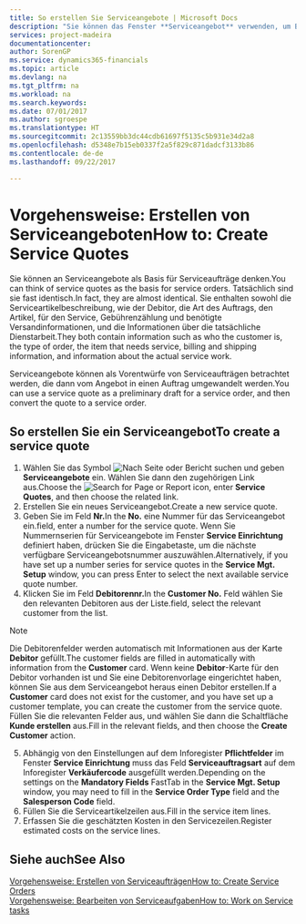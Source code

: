 ```yaml
---
title: So erstellen Sie Serviceangebote | Microsoft Docs
description: "Sie können das Fenster **Serviceangebot** verwenden, um Belege zu erstellen, in die Sie Informationen über den Service (Reparatur und Wartung) von Serviceartikeln auf Kundenanfrage eingeben. Serviceangebote können als Vorentwürfe von Serviceaufträgen betrachtet werden, die dann vom Angebot in einen Auftrag umgewandelt werden."
services: project-madeira
documentationcenter: 
author: SorenGP
ms.service: dynamics365-financials
ms.topic: article
ms.devlang: na
ms.tgt_pltfrm: na
ms.workload: na
ms.search.keywords: 
ms.date: 07/01/2017
ms.author: sgroespe
ms.translationtype: HT
ms.sourcegitcommit: 2c13559bb3dc44cdb61697f5135c5b931e34d2a8
ms.openlocfilehash: d5348e7b15eb0337f2a5f829c871dadcf3133b86
ms.contentlocale: de-de
ms.lasthandoff: 09/22/2017

---
```

# <a name="how-to-create-service-quotes"></a><span data-ttu-id="b9cfe-104">Vorgehensweise: Erstellen von Serviceangeboten</span><span class="sxs-lookup"><span data-stu-id="b9cfe-104">How to: Create Service Quotes</span></span>
<span data-ttu-id="b9cfe-105">Sie können an Serviceangebote als Basis für Serviceaufträge denken.</span><span class="sxs-lookup"><span data-stu-id="b9cfe-105">You can think of service quotes as the basis for service orders.</span></span> <span data-ttu-id="b9cfe-106">Tatsächlich sind sie fast identisch.</span><span class="sxs-lookup"><span data-stu-id="b9cfe-106">In fact, they are almost identical.</span></span> <span data-ttu-id="b9cfe-107">Sie enthalten sowohl die Serviceartikelbeschreibung, wie der Debitor, die Art des Auftrags, den Artikel, für den Service, Gebührenzählung und benötigte Versandinformationen, und die Informationen über die tatsächliche Dienstarbeit.</span><span class="sxs-lookup"><span data-stu-id="b9cfe-107">They both contain information such as who the customer is, the type of order, the item that needs service, billing and shipping information, and information about the actual service work.</span></span>
 
<span data-ttu-id="b9cfe-108">Serviceangebote können als Vorentwürfe von Serviceaufträgen betrachtet werden, die dann vom Angebot in einen Auftrag umgewandelt werden.</span><span class="sxs-lookup"><span data-stu-id="b9cfe-108">You can use a service quote as a preliminary draft for a service order, and then convert the quote to a service order.</span></span>  
  
## <a name="to-create-a-service-quote"></a><span data-ttu-id="b9cfe-109">So erstellen Sie ein Serviceangebot</span><span class="sxs-lookup"><span data-stu-id="b9cfe-109">To create a service quote</span></span>  
1. <span data-ttu-id="b9cfe-110">Wählen Sie das Symbol ![Nach Seite oder Bericht suchen](media/ui-search/search_small.png "Nach Seite oder Bericht suchen") und geben **Serviceangebote** ein. Wählen Sie dann den zugehörigen Link aus.</span><span class="sxs-lookup"><span data-stu-id="b9cfe-110">Choose the ![Search for Page or Report](media/ui-search/search_small.png "Search for Page or Report icon") icon, enter **Service Quotes**, and then choose the related link.</span></span>  
2. <span data-ttu-id="b9cfe-111">Erstellen Sie ein neues Serviceangebot.</span><span class="sxs-lookup"><span data-stu-id="b9cfe-111">Create a new service quote.</span></span>  
3. <span data-ttu-id="b9cfe-112">Geben Sie im Feld **Nr.**</span><span class="sxs-lookup"><span data-stu-id="b9cfe-112">In the **No.**</span></span> <span data-ttu-id="b9cfe-113">eine Nummer für das Serviceangebot ein.</span><span class="sxs-lookup"><span data-stu-id="b9cfe-113">field, enter a number for the service quote.</span></span> <span data-ttu-id="b9cfe-114">Wenn Sie Nummernserien für Serviceangebote im Fenster **Service Einrichtung** definiert haben, drücken Sie die Eingabetaste, um die nächste verfügbare Serviceangebotsnummer auszuwählen.</span><span class="sxs-lookup"><span data-stu-id="b9cfe-114">Alternatively, if you have set up a number series for service quotes in the **Service Mgt. Setup** window, you can press Enter to select the next available service quote number.</span></span>  
4. <span data-ttu-id="b9cfe-115">Klicken Sie im Feld **Debitorennr.**</span><span class="sxs-lookup"><span data-stu-id="b9cfe-115">In the **Customer No.**</span></span>  <span data-ttu-id="b9cfe-116">Feld wählen Sie den relevanten Debitoren aus der Liste.</span><span class="sxs-lookup"><span data-stu-id="b9cfe-116">field, select the relevant customer from the list.</span></span>  

  > [!Note]  
  >  <span data-ttu-id="b9cfe-117">Die Debitorenfelder werden automatisch mit Informationen aus der Karte **Debitor** gefüllt.</span><span class="sxs-lookup"><span data-stu-id="b9cfe-117">The customer fields are filled in automatically with information from the **Customer** card.</span></span> <span data-ttu-id="b9cfe-118">Wenn keine **Debitor**-Karte für den Debitor vorhanden ist und Sie eine Debitorenvorlage eingerichtet haben, können Sie aus dem Serviceangebot heraus einen Debitor erstellen.</span><span class="sxs-lookup"><span data-stu-id="b9cfe-118">If a **Customer** card does not exist for the customer, and you have set up a customer template, you can create the customer from the service quote.</span></span> <span data-ttu-id="b9cfe-119">Füllen Sie die relevanten Felder aus, und wählen Sie dann die Schaltfläche **Kunde erstellen** aus.</span><span class="sxs-lookup"><span data-stu-id="b9cfe-119">Fill in the relevant fields, and then choose the **Create Customer** action.</span></span>  
  
5. <span data-ttu-id="b9cfe-120">Abhängig von den Einstellungen auf dem Inforegister **Pflichtfelder** im Fenster  **Service Einrichtung** muss das Feld **Serviceauftragsart** auf dem Inforegister **Verkäufercode** ausgefüllt werden.</span><span class="sxs-lookup"><span data-stu-id="b9cfe-120">Depending on the settings on the **Mandatory Fields** FastTab in the **Service Mgt. Setup** window, you may need to fill in the **Service Order Type** field and the **Salesperson Code** field.</span></span>  
6. <span data-ttu-id="b9cfe-121">Füllen Sie die Serviceartikelzeilen aus.</span><span class="sxs-lookup"><span data-stu-id="b9cfe-121">Fill in the service item lines.</span></span>  
7. <span data-ttu-id="b9cfe-122">Erfassen Sie die geschätzten Kosten in den Servicezeilen.</span><span class="sxs-lookup"><span data-stu-id="b9cfe-122">Register estimated costs on the service lines.</span></span>  
  
## <a name="see-also"></a><span data-ttu-id="b9cfe-123">Siehe auch</span><span class="sxs-lookup"><span data-stu-id="b9cfe-123">See Also</span></span>  
[<span data-ttu-id="b9cfe-124">Vorgehensweise: Erstellen von Serviceaufträgen</span><span class="sxs-lookup"><span data-stu-id="b9cfe-124">How to: Create Service Orders</span></span>](service-how-to-create-service-orders.md)  
[<span data-ttu-id="b9cfe-125">Vorgehensweise: Bearbeiten von Serviceaufgaben</span><span class="sxs-lookup"><span data-stu-id="b9cfe-125">How to: Work on Service tasks</span></span>](service-how-to-work-on-service-tasks.md)  

 
